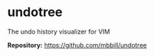 # undotree

The undo history visualizer for VIM

**Repository:** <https://github.com/mbbill/undotree>
